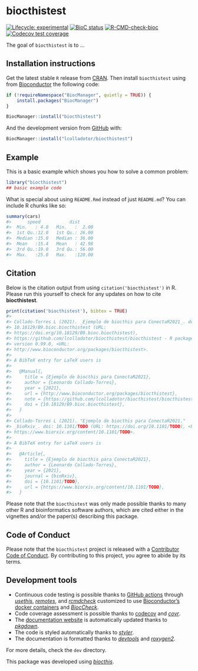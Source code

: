 
<!-- README.md is generated from README.Rmd. Please edit that file -->

# biocthistest

<!-- badges: start -->

[![Lifecycle:
experimental](https://img.shields.io/badge/lifecycle-experimental-orange.svg)](https://www.tidyverse.org/lifecycle/#experimental)
[![BioC
status](http://www.bioconductor.org/shields/build/release/bioc/biocthistest.svg)](https://bioconductor.org/checkResults/release/bioc-LATEST/biocthistest)
[![R-CMD-check-bioc](https://github.com/lcolladotor/biocthistest/workflows/R-CMD-check-bioc/badge.svg)](https://github.com/lcolladotor/biocthistest/actions)
[![Codecov test
coverage](https://codecov.io/gh/lcolladotor/biocthistest/branch/master/graph/badge.svg)](https://codecov.io/gh/lcolladotor/biocthistest?branch=master)
<!-- badges: end -->

The goal of `biocthistest` is to …

## Installation instructions

Get the latest stable `R` release from
[CRAN](http://cran.r-project.org/). Then install `biocthistest` using
from [Bioconductor](http://bioconductor.org/) the following code:

``` r
if (!requireNamespace("BiocManager", quietly = TRUE)) {
    install.packages("BiocManager")
}

BiocManager::install("biocthistest")
```

And the development version from [GitHub](https://github.com/) with:

``` r
BiocManager::install("lcolladotor/biocthistest")
```

## Example

This is a basic example which shows you how to solve a common problem:

``` r
library("biocthistest")
## basic example code
```

What is special about using `README.Rmd` instead of just `README.md`?
You can include R chunks like so:

``` r
summary(cars)
#>      speed           dist       
#>  Min.   : 4.0   Min.   :  2.00  
#>  1st Qu.:12.0   1st Qu.: 26.00  
#>  Median :15.0   Median : 36.00  
#>  Mean   :15.4   Mean   : 42.98  
#>  3rd Qu.:19.0   3rd Qu.: 56.00  
#>  Max.   :25.0   Max.   :120.00
```

## Citation

Below is the citation output from using `citation('biocthistest')` in R.
Please run this yourself to check for any updates on how to cite
**biocthistest**.

``` r
print(citation('biocthistest'), bibtex = TRUE)
#> 
#> Collado-Torres L (2021). _Ejemplo de biocthis para ConectaR2021_. doi:
#> 10.18129/B9.bioc.biocthistest (URL:
#> https://doi.org/10.18129/B9.bioc.biocthistest),
#> https://github.com/lcolladotor/biocthistest/biocthistest - R package
#> version 0.99.0, <URL:
#> http://www.bioconductor.org/packages/biocthistest>.
#> 
#> A BibTeX entry for LaTeX users is
#> 
#>   @Manual{,
#>     title = {Ejemplo de biocthis para ConectaR2021},
#>     author = {Leonardo Collado-Torres},
#>     year = {2021},
#>     url = {http://www.bioconductor.org/packages/biocthistest},
#>     note = {https://github.com/lcolladotor/biocthistest/biocthistest - R package version 0.99.0},
#>     doi = {10.18129/B9.bioc.biocthistest},
#>   }
#> 
#> Collado-Torres L (2021). "Ejemplo de biocthis para ConectaR2021."
#> _bioRxiv_. doi: 10.1101/TODO (URL: https://doi.org/10.1101/TODO), <URL:
#> https://www.biorxiv.org/content/10.1101/TODO>.
#> 
#> A BibTeX entry for LaTeX users is
#> 
#>   @Article{,
#>     title = {Ejemplo de biocthis para ConectaR2021},
#>     author = {Leonardo Collado-Torres},
#>     year = {2021},
#>     journal = {bioRxiv},
#>     doi = {10.1101/TODO},
#>     url = {https://www.biorxiv.org/content/10.1101/TODO},
#>   }
```

Please note that the `biocthistest` was only made possible thanks to
many other R and bioinformatics software authors, which are cited either
in the vignettes and/or the paper(s) describing this package.

## Code of Conduct

Please note that the `biocthistest` project is released with a
[Contributor Code of
Conduct](https://contributor-covenant.org/version/2/0/CODE_OF_CONDUCT.html).
By contributing to this project, you agree to abide by its terms.

## Development tools

-   Continuous code testing is possible thanks to [GitHub
    actions](https://www.tidyverse.org/blog/2020/04/usethis-1-6-0/)
    through *[usethis](https://CRAN.R-project.org/package=usethis)*,
    *[remotes](https://CRAN.R-project.org/package=remotes)*, and
    *[rcmdcheck](https://CRAN.R-project.org/package=rcmdcheck)*
    customized to use [Bioconductor’s docker
    containers](https://www.bioconductor.org/help/docker/) and
    *[BiocCheck](https://bioconductor.org/packages/3.12/BiocCheck)*.
-   Code coverage assessment is possible thanks to
    [codecov](https://codecov.io/gh) and
    *[covr](https://CRAN.R-project.org/package=covr)*.
-   The [documentation website](http://.github.io/biocthistest) is
    automatically updated thanks to
    *[pkgdown](https://CRAN.R-project.org/package=pkgdown)*.
-   The code is styled automatically thanks to
    *[styler](https://CRAN.R-project.org/package=styler)*.
-   The documentation is formatted thanks to
    *[devtools](https://CRAN.R-project.org/package=devtools)* and
    *[roxygen2](https://CRAN.R-project.org/package=roxygen2)*.

For more details, check the `dev` directory.

This package was developed using
*[biocthis](https://bioconductor.org/packages/3.12/biocthis)*.

